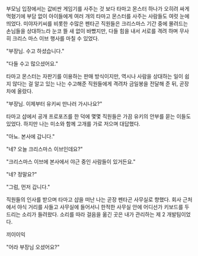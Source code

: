 부모님 입장에서는 값비싼 게임기를 사주는 것 보다 타마고 몬스터 하나가 오히려 싸게 먹혔기에 부담 없이 아이들에게 여러 개의 타마고 몬스터를 사주는 사람들도 여럿 눈에 띄었다.
미야자키씨를 비롯한 수많은 펜타곤 직원들은 크리스마스 기간 중에 몰려드는 손님들을 상대하느라 눈코 뜰 새 없이 바빴지만, 다들 힘을 내서 서로를 격려 하며 무사히 크리스 마스 이브 행사를 마칠 수 있었다.

"부장님. 수고 하셨습니다." 

"다들 수고 많으셨어요." 

타마고 몬스터는 자판기를 이용하는 판매 방식이지만, 역시나 사람을 상대하는 일이 쉽지 않다는 걸 알고 있는 나는 수고해준 직원들에게 격려차 금일봉을 전달해 준 뒤, 곧장 차에 올랐다.

"부장님. 이제부터 유키씨 만나러 가시나요?" 

타마고 샵에서 공개 프로포즈를 한 덕에 몇몇 직원들은 가끔 유키의 안부를 묻는 이들도 있었다. 하지만 나는 미소와 함께 고개를 가로 저으며 대답했다.

"아뇨. 본사에 갑니다." 

"네? 오늘 크리스마스 이브인데요?" 

"크리스마스 이브에 본사에서 야근 중인 사람들이 있거든요." 

"네? 정말요?" 

"그럼, 먼저 갑니다." 

직원들의 인사를 받으며 타마고 샵을 떠난 나는 곧장 펜타곤 사무실로 향했다.
회사 근처에서 야식 거리를 사들고 사무실에 들어서니 한적한 사무실 안에 어디선가 키보드를 두드리는 소리가 들려왔다.
소리를 따라 걸음을 옮긴 곳은 내가 관리하는 제 2 개발팀이었다.

끼이이익 

"어라 부장님 오셨어요?" 